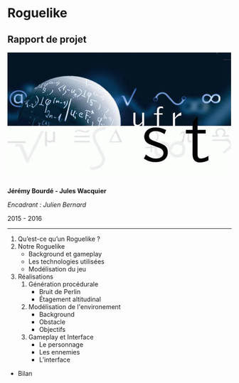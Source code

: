 Roguelike
=========
Rapport de projet
-----------------

![-](ufr.png)


**Jérémy Bourdé - Jules Wacquier**

*Encadrant : Julien Bernard*

2015 - 2016 

-------------------


1. Qu’est-ce qu’un Roguelike ?
2. Notre Roguelike
	* Background et gameplay
	* Les technologies utilisées
	* Modélisation du jeu
3. Réalisations
	1. Génération procédurale
		* Bruit de Perlin
		* Étagement altitudinal
	2. Modélisation de l'environement
		* Background
		* Obstacle
		* Objectifs
	3. Gameplay et Interface
		* Le personnage
		* Les ennemies
		* L’interface
* Bilan


